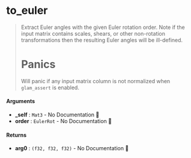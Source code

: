 # to\_euler

>  Extract Euler angles with the given Euler rotation order.
>  Note if the input matrix contains scales, shears, or other non-rotation transformations then
>  the resulting Euler angles will be ill-defined.
>  # Panics
>  Will panic if any input matrix column is not normalized when `glam_assert` is enabled.

#### Arguments

- **\_self** : `Mat3` \- No Documentation 🚧
- **order** : `EulerRot` \- No Documentation 🚧

#### Returns

- **arg0** : `(f32, f32, f32)` \- No Documentation 🚧